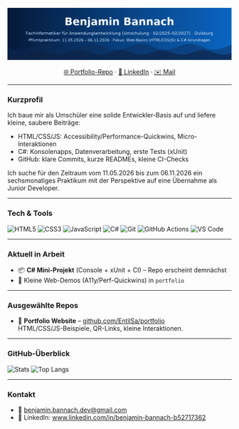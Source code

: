 <!-- Animierter Banner -->
![Banner](https://raw.githubusercontent.com/EntilSa/EntilSa/main/assets/banner_wave_dark.gif)

<p align="center">
  <a href="https://github.com/EntilSa/portfolio">🌐 Portfolio-Repo</a> ·
  <a href="http://www.linkedin.com/in/benjamin-bannach-b52717362">🔗 LinkedIn</a> ·
  <a href="mailto:benjamin.bannach.dev@gmail.com">✉️ Mail</a>
</p>

---

### Kurzprofil
Ich baue mir als Umschüler eine solide Entwickler-Basis auf und liefere kleine, saubere Beiträge:
- HTML/CSS/JS: Accessibility/Performance-Quickwins, Micro-Interaktionen
- C#: Konsolenapps, Datenverarbeitung, erste Tests (xUnit)
- GitHub: klare Commits, kurze READMEs, kleine CI-Checks

Ich suche für den Zeitraum vom 11.05.2026 bis zum 06.11.2026 ein sechsmonatiges Praktikum mit der Perspektive auf eine Übernahme als Junior Developer.

---

### Tech & Tools
<p>
  <img alt="HTML5" src="https://img.shields.io/badge/HTML5-EE4C2C?logo=html5&logoColor=white" />
  <img alt="CSS3" src="https://img.shields.io/badge/CSS3-264DE4?logo=css3&logoColor=white" />
  <img alt="JavaScript" src="https://img.shields.io/badge/JavaScript-F7DF1E?logo=javascript&logoColor=black" />
  <img alt="C#" src="https://img.shields.io/badge/C%23-512BD4?logo=csharp&logoColor=white" />
  <img alt="Git" src="https://img.shields.io/badge/Git-F05032?logo=git&logoColor=white" />
  <img alt="GitHub Actions" src="https://img.shields.io/badge/GitHub%20Actions-2088FF?logo=githubactions&logoColor=white" />
  <img alt="VS Code" src="https://img.shields.io/badge/VS%20Code-007ACC?logo=visualstudiocode&logoColor=white" />
</p>

---

### Aktuell in Arbeit
- 📦 **C# Mini-Projekt** (Console + xUnit + CI) – Repo erscheint demnächst
- 🎯 Kleine Web-Demos (A11y/Perf-Quickwins) in `portfolio`

---

### Ausgewählte Repos
- 🔹 **Portfolio Website** – <a href="https://github.com/EntilSa/portfolio">github.com/EntilSa/portfolio</a><br/>
  HTML/CSS/JS-Beispiele, QR-Links, kleine Interaktionen.

<!-- Du kannst die beiden Karten unten drinlassen – oder auskommentieren, falls du sie nicht willst. -->
---

### GitHub-Überblick
<p>
  <img height="150" alt="Stats" src="https://github-readme-stats.vercel.app/api?username=EntilSa&show_icons=true&hide_title=true&include_all_commits=true" />
  <img height="150" alt="Top Langs" src="https://github-readme-stats.vercel.app/api/top-langs/?username=EntilSa&layout=compact&hide_title=true" />
</p>

---

### Kontakt
- 📧 benjamin.bannach.dev@gmail.com  
- 🔗 LinkedIn: www.linkedin.com/in/benjamin-bannach-b52717362

